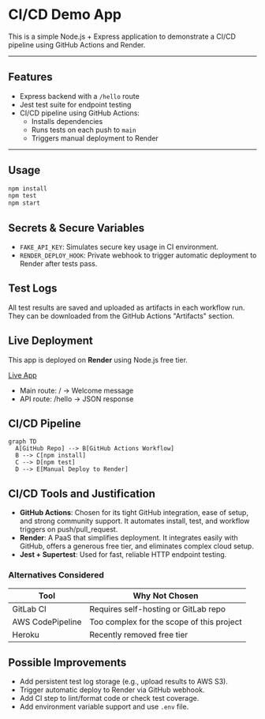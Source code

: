# CI/CD Demo App

This is a simple Node.js + Express application to demonstrate a CI/CD pipeline using GitHub Actions and Render.

---

## Features

- Express backend with a `/hello` route
- Jest test suite for endpoint testing
- CI/CD pipeline using GitHub Actions:
  - Installs dependencies
  - Runs tests on each push to `main`
  - Triggers manual deployment to Render

---

## Usage

```bash
npm install
npm test
npm start
```

## Secrets & Secure Variables

- `FAKE_API_KEY`: Simulates secure key usage in CI environment.
- `RENDER_DEPLOY_HOOK`: Private webhook to trigger automatic deployment to Render after tests pass.

## Test Logs

All test results are saved and uploaded as artifacts in each workflow run.  
They can be downloaded from the GitHub Actions "Artifacts" section.

## Live Deployment

This app is deployed on **Render** using Node.js free tier.

[Live App](https://cicd-project-a0b7.onrender.com)

- Main route: / → Welcome message
- API route: /hello → JSON response

## CI/CD Pipeline

```mermaid
graph TD
  A[GitHub Repo] --> B[GitHub Actions Workflow]
  B --> C[npm install]
  C --> D[npm test]
  D --> E[Manual Deploy to Render]
```

## CI/CD Tools and Justification

- **GitHub Actions**: Chosen for its tight GitHub integration, ease of setup, and strong community support. It automates install, test, and workflow triggers on push/pull_request.
- **Render**: A PaaS that simplifies deployment. It integrates easily with GitHub, offers a generous free tier, and eliminates complex cloud setup.
- **Jest + Supertest**: Used for fast, reliable HTTP endpoint testing.

### Alternatives Considered

| Tool             | Why Not Chosen                            |
| ---------------- | ----------------------------------------- |
| GitLab CI        | Requires self-hosting or GitLab repo      |
| AWS CodePipeline | Too complex for the scope of this project |
| Heroku           | Recently removed free tier                |

## Possible Improvements

- Add persistent test log storage (e.g., upload results to AWS S3).
- Trigger automatic deploy to Render via GitHub webhook.
- Add CI step to lint/format code or check test coverage.
- Add environment variable support and use `.env` file.
